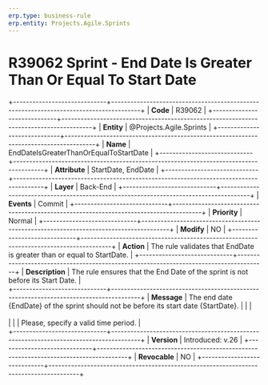 ```yaml
---
erp.type: business-rule
erp.entity: Projects.Agile.Sprints 
---
```


# R39062 Sprint - End Date Is Greater Than Or Equal To Start Date 
+-----------------------------+---------------------------------------------------------------------------------------+
| **Code**                    | R39062                                                                                |
+-----------------------------+---------------------------------------------------------------------------------------+
| **Entity**                  | @Projects.Agile.Sprints                                                               |
+-----------------------------+---------------------------------------------------------------------------------------+
| **Name**                    | EndDateIsGreaterThanOrEqualToStartDate                                                |
+-----------------------------+---------------------------------------------------------------------------------------+
| **Attribute**               | StartDate, EndDate                                                                    |
+-----------------------------+---------------------------------------------------------------------------------------+
| **Layer**                   | Back-End                                                                              |
+-----------------------------+---------------------------------------------------------------------------------------+
| **Events**                  | Commit                                                                                |
+-----------------------------+---------------------------------------------------------------------------------------+
| **Priority**                | Normal                                                                                |
+-----------------------------+---------------------------------------------------------------------------------------+
| **Modify**                  | NO                                                                                    |
+-----------------------------+---------------------------------------------------------------------------------------+
| **Action**                  | The rule validates that EndDate is greater than or equal to StartDate.                |
+-----------------------------+---------------------------------------------------------------------------------------+
| **Description**             | The rule ensures that the End Date of the sprint is not before its Start Date.        |     
+-----------------------------+---------------------------------------------------------------------------------------+
| **Message**                 | The end date {EndDate} of the sprint should not be before its start date {StartDate}. |
|                             | <br></br>                                                                             | 
|                             | Please, specify a valid time period.                                                  |         
+-----------------------------+---------------------------------------------------------------------------------------+
| **Version**                 | Introduced: v.26                                                                      |
+-----------------------------+---------------------------------------------------------------------------------------+
| **Revocable**               | NO                                                                                    |
+-----------------------------+---------------------------------------------------------------------------------------+
